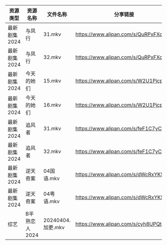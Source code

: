 | 资源类型     | 资源名称      | 文件名称            | 分享链接                                 | 更新时间                |
| -------- | --------- | --------------- | ------------------------------------ | ------------------- |
| 最新剧集2024 | 与凤行       | 31.mkv          | https://www.alipan.com/s/QuRPxFXoR8o | 2024-04-05 00:07:50 |
| 最新剧集2024 | 与凤行       | 32.mkv          | https://www.alipan.com/s/QuRPxFXoR8o | 2024-04-05 00:07:50 |
| 最新剧集2024 | 今天的她们     | 15.mkv          | https://www.alipan.com/s/W2U1Pjcp7i1 | 2024-04-05 00:07:52 |
| 最新剧集2024 | 今天的她们     | 16.mkv          | https://www.alipan.com/s/W2U1Pjcp7i1 | 2024-04-05 00:07:52 |
| 最新剧集2024 | 追风者       | 31.mkv          | https://www.alipan.com/s/feF1C7yCtvC | 2024-04-05 00:08:01 |
| 最新剧集2024 | 追风者       | 32.mkv          | https://www.alipan.com/s/feF1C7yCtvC | 2024-04-05 00:08:01 |
| 最新剧集2024 | 逆天奇案      | 04国语.mkv        | https://www.alipan.com/s/dWcRxYKSim6 | 2024-04-05 00:08:03 |
| 最新剧集2024 | 逆天奇案      | 04粤语.mkv        | https://www.alipan.com/s/dWcRxYKSim6 | 2024-04-05 00:08:03 |
| 综艺       | B半熟恋人2024 | 20240404.加更.mkv | https://www.alipan.com/s/cyh8UPQtN4p | 2024-04-05 00:06:54 |
